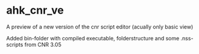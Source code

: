 # ahk_cnr_ve
A preview of a new version of the cnr script editor (acually only basic view)

Added bin-folder with compiled executable, folderstructure and some .nss-scripts from CNR 3.05
